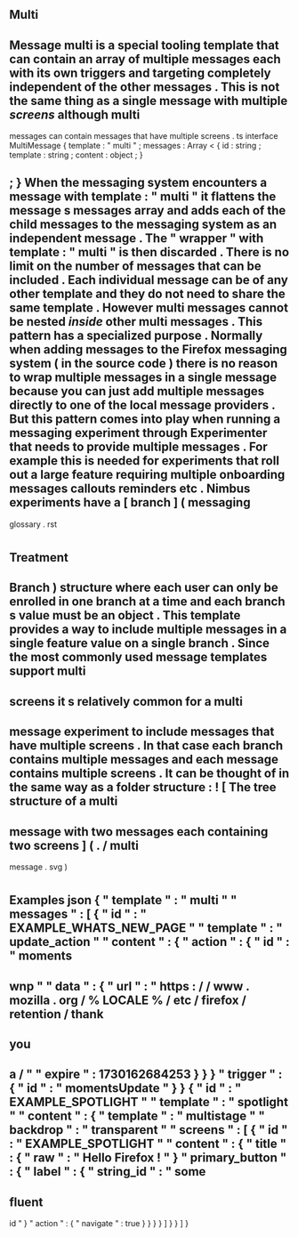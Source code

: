 #
Multi
-
Message
multi
is
a
special
tooling
template
that
can
contain
an
array
of
multiple
messages
each
with
its
own
triggers
and
targeting
completely
independent
of
the
other
messages
.
This
is
not
the
same
thing
as
a
single
message
with
multiple
_screens_
although
multi
-
messages
can
contain
messages
that
have
multiple
screens
.
ts
interface
MultiMessage
{
template
:
"
multi
"
;
messages
:
Array
<
{
id
:
string
;
template
:
string
;
content
:
object
;
}
>
;
}
When
the
messaging
system
encounters
a
message
with
template
:
"
multi
"
it
flattens
the
message
s
messages
array
and
adds
each
of
the
child
messages
to
the
messaging
system
as
an
independent
message
.
The
"
wrapper
"
with
template
:
"
multi
"
is
then
discarded
.
There
is
no
limit
on
the
number
of
messages
that
can
be
included
.
Each
individual
message
can
be
of
any
other
template
and
they
do
not
need
to
share
the
same
template
.
However
multi
messages
cannot
be
nested
_inside_
other
multi
messages
.
This
pattern
has
a
specialized
purpose
.
Normally
when
adding
messages
to
the
Firefox
messaging
system
(
in
the
source
code
)
there
is
no
reason
to
wrap
multiple
messages
in
a
single
message
because
you
can
just
add
multiple
messages
directly
to
one
of
the
local
message
providers
.
But
this
pattern
comes
into
play
when
running
a
messaging
experiment
through
Experimenter
that
needs
to
provide
multiple
messages
.
For
example
this
is
needed
for
experiments
that
roll
out
a
large
feature
requiring
multiple
onboarding
messages
callouts
reminders
etc
.
Nimbus
experiments
have
a
[
branch
]
(
messaging
-
glossary
.
rst
#
Treatment
-
Branch
)
structure
where
each
user
can
only
be
enrolled
in
one
branch
at
a
time
and
each
branch
s
value
must
be
an
object
.
This
template
provides
a
way
to
include
multiple
messages
in
a
single
feature
value
on
a
single
branch
.
Since
the
most
commonly
used
message
templates
support
multi
-
screens
it
s
relatively
common
for
a
multi
-
message
experiment
to
include
messages
that
have
multiple
screens
.
In
that
case
each
branch
contains
multiple
messages
and
each
message
contains
multiple
screens
.
It
can
be
thought
of
in
the
same
way
as
a
folder
structure
:
!
[
The
tree
structure
of
a
multi
-
message
with
two
messages
each
containing
two
screens
]
(
.
/
multi
-
message
.
svg
)
#
#
Examples
json
{
"
template
"
:
"
multi
"
"
messages
"
:
[
{
"
id
"
:
"
EXAMPLE_WHATS_NEW_PAGE
"
"
template
"
:
"
update_action
"
"
content
"
:
{
"
action
"
:
{
"
id
"
:
"
moments
-
wnp
"
"
data
"
:
{
"
url
"
:
"
https
:
/
/
www
.
mozilla
.
org
/
%
LOCALE
%
/
etc
/
firefox
/
retention
/
thank
-
you
-
a
/
"
"
expire
"
:
1730162684253
}
}
}
"
trigger
"
:
{
"
id
"
:
"
momentsUpdate
"
}
}
{
"
id
"
:
"
EXAMPLE_SPOTLIGHT
"
"
template
"
:
"
spotlight
"
"
content
"
:
{
"
template
"
:
"
multistage
"
"
backdrop
"
:
"
transparent
"
"
screens
"
:
[
{
"
id
"
:
"
EXAMPLE_SPOTLIGHT
"
"
content
"
:
{
"
title
"
:
{
"
raw
"
:
"
Hello
Firefox
!
"
}
"
primary_button
"
:
{
"
label
"
:
{
"
string_id
"
:
"
some
-
fluent
-
id
"
}
"
action
"
:
{
"
navigate
"
:
true
}
}
}
}
]
}
}
]
}
